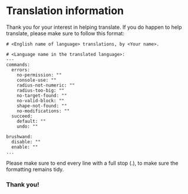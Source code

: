 # Translation information

Thank you for your interest in helping translate. If you do happen to help translate, please make sure to follow this format:
````
# <English name of language> translations, by <Your name>.

# <Language name in the translated language>:
---
commands:
  errors:
    no-permission: ""
    console-use: ""
    radius-not-numeric: ""
    radius-too-big: ""
    no-target-found: ""
    no-valid-block: ""
    shape-not-found: ""
    no-modifications: ""
  succeed:
    default: ""
    undo: ""

brushwand:
  disable: ""
  enable: ""
...
````
Please make sure to end every line with a full stop (.), to make sure the formatting remains tidy.

### Thank you!

